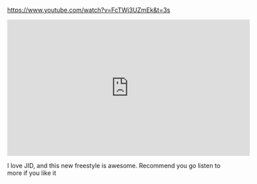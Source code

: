 https://www.youtube.com/watch?v=FcTWj3UZmEk&t=3s

<iframe width="560" height="315" src="https://www.youtube.com/embed/FcTWj3UZmEk?si=VGNZJCJQo3LCKCOD" title="YouTube video player" frameborder="0" allow="accelerometer; autoplay; clipboard-write; encrypted-media; gyroscope; picture-in-picture; web-share" allowfullscreen></iframe>

I love JID, and this new freestyle is awesome. Recommend you go listen to more if you like it